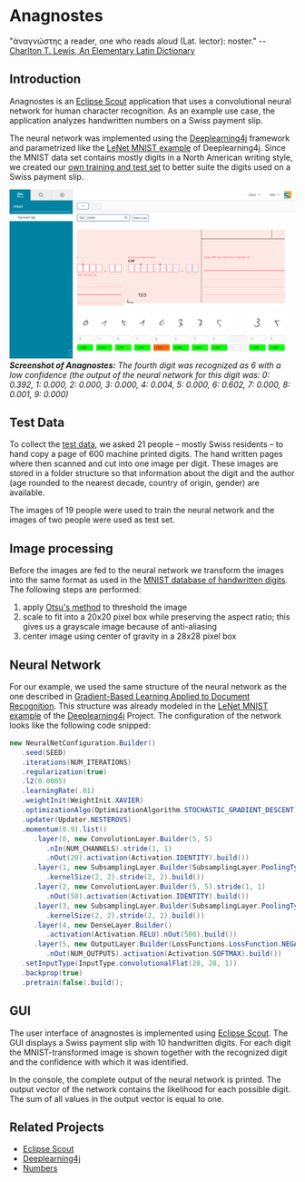 # Anagnostes
"ἀναγνώστης a reader, one who reads aloud (Lat. lector): noster." -- [Charlton T. Lewis, An Elementary Latin Dictionary](http://www.perseus.tufts.edu/hopper/text?doc=Perseus:text:1999.04.0060:entry=anagnostes)

## Introduction
Anagnostes is an [Eclipse Scout](http://www.eclipse.org/scout/) application that uses a convolutional neural network for human character recognition. As an example use case, the application analyzes handwritten numbers on a Swiss payment slip. 

The neural network was implemented using the [Deeplearning4j](https://deeplearning4j.org/) framework and parametrized like the [LeNet MNIST example](https://github.com/deeplearning4j/dl4j-examples/blob/master/dl4j-examples/src/main/java/org/deeplearning4j/examples/convolution/LenetMnistExample.java) of Deeplearning4j. Since the MNIST data set contains mostly digits in a North American writing style, we created our [own training and test set](https://github.com/kensanata/numbers) to better suite the digits used on a Swiss payment slip.

![Screenshot](/doc/screenshot_02.png)
***Screenshot of Anagnostes:***
*The fourth digit was recognized as 6 with a low confidence (the output of the neural network for this digit was: 0: 0.392, 1: 0.000, 2: 0.000, 3: 0.000, 4: 0.004, 5: 0.000, 6: 0.602, 7: 0.000, 8: 0.001, 9: 0.000)*

## Test Data

To collect the [test data](https://github.com/kensanata/numbers), we asked 21 people – mostly Swiss residents – to hand copy a page of 600 machine printed digits. 
The hand written pages where then scanned and cut into one image per digit. These images are stored in a 
folder structure so that information about the digit and the author (age rounded to the nearest decade, country of origin, gender) are available.

The images of 19 people were used to train the neural network and the images of two people were used as test set.

## Image processing

Before the images are fed to the neural network we transform the images into the same format as used in the [MNIST database of handwritten digits](http://yann.lecun.com/exdb/mnist/). 
The following steps are performed:

1. apply [Otsu's method](https://en.wikipedia.org/wiki/Otsu%27s_method) to threshold the image
2. scale to fit into a 20x20 pixel box while preserving the aspect ratio; this gives us a grayscale image because of anti-aliasing
3. center image using center of gravity in a 28x28 pixel box

## Neural Network

For our example, we used the same structure of the neural network as the one described in [Gradient-Based Learning Applied to Document Recognition](http://yann.lecun.com/exdb/publis/pdf/lecun-01a.pdf). This structure was already modeled in the  [LeNet MNIST example](https://github.com/deeplearning4j/dl4j-examples/blob/master/dl4j-examples/src/main/java/org/deeplearning4j/examples/convolution/LenetMnistExample.java) of the [Deeplearning4j](https://deeplearning4j.org/) Project. The configuration of the network looks like the following code snipped:

```java
new NeuralNetConfiguration.Builder()
   .seed(SEED)
   .iterations(NUM_ITERATIONS)
   .regularization(true)
   .l2(0.0005)
   .learningRate(.01)
   .weightInit(WeightInit.XAVIER)
   .optimizationAlgo(OptimizationAlgorithm.STOCHASTIC_GRADIENT_DESCENT)
   .updater(Updater.NESTEROVS)
   .momentum(0.9).list()
      .layer(0, new ConvolutionLayer.Builder(5, 5)
         .nIn(NUM_CHANNELS).stride(1, 1)
         .nOut(20).activation(Activation.IDENTITY).build())
      .layer(1, new SubsamplingLayer.Builder(SubsamplingLayer.PoolingType.MAX)
         .kernelSize(2, 2).stride(2, 2).build())
      .layer(2, new ConvolutionLayer.Builder(5, 5).stride(1, 1)
         .nOut(50).activation(Activation.IDENTITY).build())
      .layer(3, new SubsamplingLayer.Builder(SubsamplingLayer.PoolingType.MAX)
         .kernelSize(2, 2).stride(2, 2).build())
      .layer(4, new DenseLayer.Builder()
         .activation(Activation.RELU).nOut(500).build())
      .layer(5, new OutputLayer.Builder(LossFunctions.LossFunction.NEGATIVELOGLIKELIHOOD)
         .nOut(NUM_OUTPUTS).activation(Activation.SOFTMAX).build())
   .setInputType(InputType.convolutionalFlat(28, 28, 1))
   .backprop(true)
   .pretrain(false).build();
```
## GUI

The user interface of anagnostes is implemented using [Eclipse Scout](http://www.eclipse.org/scout/). The GUI displays a Swiss payment slip with 10 handwritten digits. For each digit the MNIST-transformed image is shown together with the recognized digit and the confidence with which it was identified.

In the console, the complete output of the neural network is printed. The output vector of the network contains the likelihood for each possible digit. The sum of all values in the output vector is equal to one.

## Related Projects
* [Eclipse Scout](http://www.eclipse.org/scout/)
* [Deeplearning4j](https://deeplearning4j.org/)
* [Numbers](https://github.com/kensanata/numbers)
